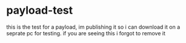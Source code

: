 # payload-test
this is the test for a payload, im publishing it so i can download it on a seprate pc for testing. if you are seeing this i forgot to remove it
